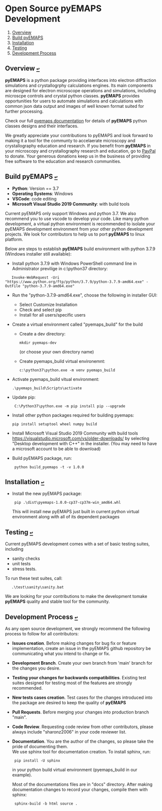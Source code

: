 #  Open Source __pyEMAPS__ Development
1. <a id="contents"></a>[Overview](#overview)
2. <a id="contents"></a>[Build pyEMAPS](#build)
3. <a id="contents"></a>[Installation](#installation)
4. <a id="contents"></a>[Testing](#test)
5. <a id="contents"></a>[Development Process](#process)

## Overview [`↩`](#contents) <a id="overview"></a>
__pyEMAPS__ is a python package providing interfaces into electron diffraction simulations and crystallogrphy calculations engines. Its
main components are designed for electron microscope operations and simulations, including microscpe controls and crystal python classes. 
__pyEMAPS__ provides opportunities for users to automate simulations and calculations with common json data output and images of well known 
format suited for further processing.

Check our full [pyemaps documentation](https://emlab-solutions.github.io/pyemaps) for details of __pyEMAPS__ 
python classes designs and their interfaces.

We greatly appreciate your contributions to pyEMAPS and look forward to making it a tool for 
the communty to accelaerate microscopy and crystallography education and research. If you benefit from __pyEMAPS__ in your microscopy 
and crystallography research and education, go to 
[PayPal](https://www.paypal.com/paypalme/pyemaps22) to donate. Your generous donations keep us in the business of providing free software 
to the education and research communities.   

## Build pyEMAPS [`↩`](#content) <a id="build"></a>

* __Python__: Version == 3.7
* __Operating Systems__: Windows
* __VSCode__: code editing 
* __Microsoft Visual Studio 2019 Community__: with build tools

Current pyEMAPS only support Windows and python 3.7. We also recommend you to use vscode to develop your code.
Like many python development, a virtual python environment is recommended to isolate your pyEMAPS development 
environment from your other python development projects. We look for contributors to help us to port __pyEMAPS__
to linux platform.

Below are steps to establish __pyEMAPS__ build environment with python 3.7.9 (Windows installer still available):

* Install python 3.7.9 with Windows PowerShell command line in Administrator previlige in c:\python37 directory:

```   
   Invoke-WebRequest -Uri "https://www.python.org/ftp/python/3.7.9/python-3.7.9-amd64.exe" -OutFile "python-3.7.9-amd64.exe"
```

* Run the "python-3.7.9-amd64.exe", choose the following in installer GUI:
  
     * Select Customize Installation
     * Check and select pip
     * Install for all users/specific users
     
* Create a virtual environment called "pyemaps_build" for the build
     * Create a dev directory:
       
       ```
       mkdir pyemaps-dev
       ``` 
       (or choose your own directory name)
     * Create pyemaps_build virtual environemnt:
       
       ```
       c:\python37\python.exe -m venv pyemaps_build
       ```
       
* Activate pyemaps_build vitual environment:
 
     ```
    .\pyemaps_build\Scripts\activate
     ```

* Update pip:
  
  ```
   C:\Python37\python.exe -m pip install pip --upgrade
  ```

* Install other python packages required for building pyemaps:
  
  ``` 
  pip install setuptool wheel numpy build
  ```

* Install Microsoft Visual Studio 2019 Community with build tools 
   https://visualstudio.microsoft.com/vs/older-downloads/
   by selecting "Desktop development with C++" in the installer.
   (You may need to have a microsoft account to be able to download)

* Build pyEMAPS package, run:
  
  ```
   python build_pyemaps -t -v 1.0.0
  ```

## Installation [`↩`](#contents) <a id="installation"></a>

* Install the new pyEMAPS package:

  ```
   pip .\dist\pyemaps-1.0.0-cp37-cp37m-win_amd64.whl
  ```
  This will install new pyEMAPS just built in current python virtual environment
  along with all of its dependent packages


## Testing [`↩`](#contents) <a id="test"></a>

   Current pyEMAPS development comes with a set of basic testing suites, including
   
   * sanity checks
   * unit tests
   * stress tests.

   To run these test suites, call:
   ```
      .\test\sanity\sanity.bat
   ```
   We are looking for your contributions to make the development tomake __pyEMAPS__ quality and stable 
   tool for the community.

## Development Process [`↩`](#contents) <a id="process"></a>

As any open source development, we strongly recommend the following process to follow for all contributors:

* __Issues creation__. Before making changes for bug fix or feature implementation, create an issue in the pyEMAPS
   github repository be communicating what you intend to change or fix.

* __Development Branch__. Create your own branch from 'main' branch for the changes you desire.
  
* __Testing your changes for backwards compatibilities__. Existing test suites designed for testing most of the features
   are strongly recommended.

* __New tests cases creation__. Test cases for the changes introduced into the package are desired to keep the quality 
   of __pyEMAPS__
  
* __Pull Requests__. Before merging your changes into production branch "main".
  
* __Code Review__. Requesting code review from other contributors, please always include "sharonz2006" in your code reviewer list.
  
* __Documentation__. You are the author of the changes, so please take the pride of documenting them.  
   We use sphinx tool for documentation creation. To install sphinx, run:
   ```
    pip install -U sphinx
   ```
   in your python build virtual environment (pyemaps_build in our example).
 
   Most of the documentations files are in "docs" directory. After making documentation changes to record your changes, compile
   them with sphinx:
   ```
    sphinx-build -b html source .
   ```

   


